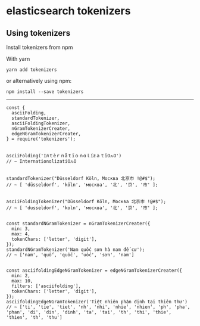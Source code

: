 # elasticsearch tokenizers

## Using tokenizers

Install tokenizers from npm

With yarn

    yarn add tokenizers

or alternatively using npm:

    npm install --save tokenizers

___
    const {
      asciiFolding,
      standardTokenizer,
      asciiFoldingTokenizer,
      nGramTokenizerCreater,
      edgeNGramTokenizerCreater,
    } = require('tokenizers');


    asciiFolding('Iлｔèｒｎåｔïｏｎɑｌíƶａｔï߀ԉO')
    // ~ Iлternationɑlizati߀ԉO


    standardTokenizer("Düsseldorf Köln, Москва 北京市 !@#$");
    // ~ [ 'düsseldorf', 'köln', 'москва', '北', '京', '市' ];


    asciiFoldingTokenizer("Düsseldorf Köln, Москва 北京市 !@#$");
    // ~ [ 'dusseldorf', 'koln', 'москва', '北', '京', '市' ];


    const standardNGramTokenizer = nGramTokenizerCreater({
      min: 3,
      max: 4,
      tokenChars: ['letter', 'digit'],
    });
    standardNGramTokenizer('Nam quốc sơn hà nam đế cư');
    // ~ ['nam', 'quố', 'quốc', 'uốc', 'sơn', 'nam']


    const asciifoldingEdgeNGramTokenizer = edgeNGramTokenizerCreater({
      min: 2,
      max: 10,
      filters: ['asciifolding'],
      tokenChars: ['letter', 'digit'],
    });
    asciifoldingEdgeNGramTokenizer('Tiệt nhiên phận định tại thiên thư')
    // ~ ['ti', 'tie', 'tiet', 'nh', 'nhi', 'nhie', 'nhien', 'ph', 'pha', 'phan', 'di', 'din', 'dinh', 'ta', 'tai', 'th', 'thi', 'thie', 'thien', 'th', 'thu']
